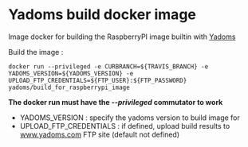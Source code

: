 
# Yadoms build docker image

Image docker for building the RaspberryPI image builtin with [Yadoms](http://www.yadoms.com/) 


Build the image :
```console
docker run --privileged -e CURBRANCH=${TRAVIS_BRANCH} -e YADOMS_VERSION=${YADOMS_VERSION} -e UPLOAD_FTP_CREDENTIALS=${FTP_USER}:${FTP_PASSWORD} yadoms/build_for_raspberrypi_image
```
**The docker run must have the *--privileged* commutator to work**

* YADOMS_VERSION : specify the yadoms version to build image for
* UPLOAD_FTP_CREDENTIALS : if defined, upload build results to www.yadoms.com FTP site (default not defined)
